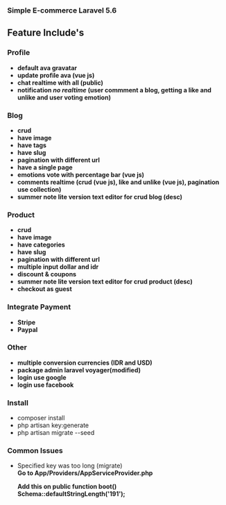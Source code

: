 ### Simple E-commerce Laravel 5.6

## Feature Include's

### Profile
- **default ava gravatar** 
- **update profile ava (vue js)**
- **chat realtime with all (public)**
- **notification _no realtime_ (user commment a blog, getting a like and unlike and user voting emotion)**

### Blog
- **crud**
- **have image**
- **have tags**
- **have slug**
- **pagination with different url**
- **have a single page**
- **emotions vote with percentage bar (vue js)**
- **comments realtime (crud (vue js), like and unlike (vue js), pagination use collection)**
- **summer note lite version text editor for crud blog (desc)**

### Product
- **crud**
- **have image**
- **have categories**
- **have slug**
- **pagination with different url**
- **multiple input dollar and idr** 
- **discount & coupons**
- **summer note lite version text editor for crud product (desc)**
- **checkout as guest**

### Integrate Payment
- **Stripe**
- **Paypal**

### Other 
- **multiple conversion currencies (IDR and USD)**
- **package admin laravel voyager(modified)**
- **login use google**
- **login use facebook**

### Install 
- composer install
- php artisan key:generate
- php artisan migrate --seed

### Common Issues
- Specified key was too long (migrate)  
  **Go to App/Providers/AppServiceProvider.php**  

  **Add this on public function boot()**  
  **Schema::defaultStringLength('191');**
  
  

